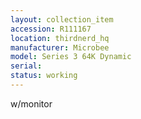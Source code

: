 ```yaml
---
layout: collection_item
accession: R111167
location: thirdnerd_hq
manufacturer: Microbee
model: Series 3 64K Dynamic
serial: 
status: working
---
```


w/monitor